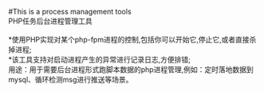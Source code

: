 #This is a process management tools<br/>
PHP任务后台进程管理工具<br/><br/>
*使用PHP实现对某个php-fpm进程的控制,包括你可以开始它,停止它,或者直接杀掉进程;<br/>
*该工具支持对启动进程产生的异常进行记录日志,方便排错;<br/>
用途：用于需要后台进程形式跑脚本数据的php进程管理,例如：定时落地数据到mysql、循环检测msg进行推送等场景。

